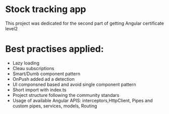 # Stock tracking app 

This project was dedicated for the second part of getting Angular certificate level2

# Best practises applied:

- Lazy loading 
- Cleau subscriptions 
- Smart/Dumb component pattern 
- OnPush added ad a detection 
- UI componsned based and avoid single component pattern 
- Short import with index.ts 
- Project structure following the community standars 
- Usage of available Angular APIS: interceptors,HttpClient, Pipes and custom pipes, services, models, Routing


